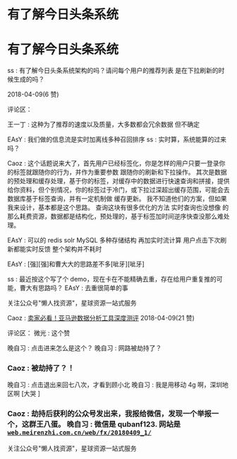 # 有了解今日头条系统

# 有了解今日头条系统

ss : 有了解今日头条系统架构的吗？请问每个用户的推荐列表 是在下拉刷新的时候生成的吗？

2018-04-09(6 赞)

评论区：

王一丁 : 这种为了推荐的速度以及质量，大多数都会冗余数据 但不确定

EAsY : 我们做的信息流是实时加离线多种召回排序 ss : 实时算，系统能算的过来吗？

Caoz : 这个话题说来大了，首先用户已经标签化，你是怎样的用户只要一登录你的标签就跟随你的行为，并作为重要参数 跟随你的刷新和下拉操作。 其次是数据的预处理和缓存处理，基于你的标签，对缓存中的数据进行快速查询和拼接，提供 给你资料，但个别情况，你的标签过于冷门，或下拉过深超出缓存范围，可能会去数据库基于标签查询，并有一定机制做 缓存更新。 我不知道他们的方案，但如果我来设计，基本都是这个思路。 查询这块有很多优化的方法 实时查询也没想像 的那么耗费资源，数据都是结构化，预处理的，基于标签加时间逆序快查没那么难处理。

EAsY : 可以的 redis solr MySQL 多种存储结构 再加实时流计算 用户点击下次刷新都能实时反馈 整个架构并不耗时

EAsY : [强][强]和曹大大的思路差不多[呲牙][呲牙]

ss : 最近按这个写了个 demo，现在卡在不能精确去重，存在给用户重复推的可能，曹大有思路吗？ EAsY : 去重很简单的事

关注公众号"懒人找资源"，星球资源一站式服务

Caoz : [卖家必看！亚马逊数据分析工具深度测评](https://mp.weixin.qq.com/s/sUVxs7YrGaCDNm6bz1tG5g) 2018-04-09(21 赞)

评论区： 微光 : 这个赞

晚自习 : 点击进来怎么是这个？ 晚自习 : 网路被劫持了？

### Caoz : 被劫持了？！

晚自习 : 点击退出来回七八次，才看到顾小北 晚自习 : 我是用移动 4g 啊，深圳地区啊 [大哭 ]

### Caoz : 劫持后获利的公众号发出来，我报给微信，发现一个举报一个，这群王八蛋。 晚自习 : 微信是 qubanf123\. 网站是 [`web.meirenzhi.com.cn/web/fx/20180409_1/`](http://web.meirenzhi.com.cn/web/fx/20180409_1/)

关注公众号"懒人找资源"，星球资源一站式服务